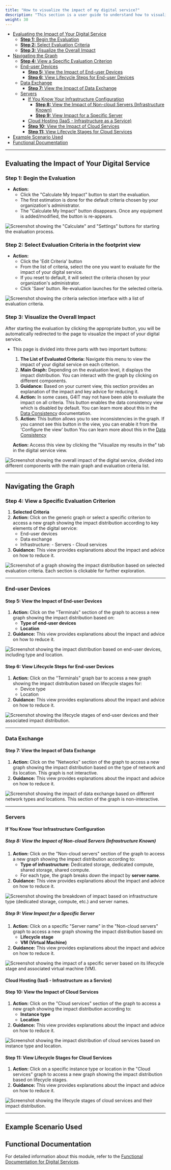 ```yaml
---
title: "How to visualize the impact of my digital service?"
description: "This section is a user guide to understand how to visualize the data in G4IT"
weight: 30
---
```


<!-- TOC -->

-   [Evaluating the Impact of Your Digital Service](#evaluating-the-impact-of-your-digital-service)
    -   [**Step 1:** Begin the Evaluation](#step-1-begin-the-evaluation)
    -   [**Step 2:** Select Evaluation Criteria](#step-2-select-evaluation-criteria)
    -   [**Step 3:** Visualize the Overall Impact](#step-3-visualize-the-overall-impact)
-   [Navigating the Graph](#navigating-the-graph)
    -   [**Step 4:** View a Specific Evaluation Criterion](#step-4-view-a-specific-evaluation-criterion)
    -   [End-user Devices](#end-user-devices)
        -   [**Step 5:** View the Impact of End-user Devices](#step-5-view-the-impact-of-end-user-devices)
        -   [**Step 6:** View Lifecycle Steps for End-user Devices](#step-6-view-lifecycle-steps-for-end-user-devices)
    -   [Data Exchange](#data-exchange)
        -   [**Step 7:** View the Impact of Data Exchange](#step-7-view-the-impact-of-data-exchange)
    -   [Servers](#servers)
        -   [If You Know Your Infrastructure Configuration](#if-you-know-your-infrastructure-configuration)
            -   [**Step 8:** View the Impact of Non-cloud Servers (Infrastructure Known)](#step-8-view-the-impact-of-non-cloud-servers-infrastructure-known)
            -   [**Step 9:** View Impact for a Specific Server](#step-9-view-impact-for-a-specific-server)
        -   [Cloud Hosting (IaaS - Infrastructure as a Service)](#cloud-hosting-iaas---infrastructure-as-a-service)
        -   [**Step 10:** View the Impact of Cloud Services](#step-10-view-the-impact-of-cloud-services)
        -   [**Step 11:** View Lifecycle Stages for Cloud Services](#step-11-view-lifecycle-stages-for-cloud-services)
-   [Example Scenario Used](#example-scenario-used)
-   [Functional Documentation](#functional-documentation)
<!-- TOC -->

---

## Evaluating the Impact of Your Digital Service

### **Step 1:** Begin the Evaluation

-   **Action:**
    -   Click the "Calculate My Impact" button to start the evaluation.
    -   The first estimation is done for the default criteria chosen by your organization's administrator.
    -   The "Calculate My Impact" button disappears. Once any equipment is added/modified, the button is re-appears.

![Screenshot showing the "Calculate" and "Settings" buttons for starting the evaluation process.](../media/15_evaluate_the_impact.png)

### **Step 2:** Select Evaluation Criteria in the footprint view

-   **Action:**
    -   Click the 'Edit Criteria' button
    -   From the list of criteria, select the one you want to evaluate for the impact of your digital service.
    -   If you reset to default, it will select the criteria chosen by your organization's administrator.
    -   Click 'Save' button. Re-evaluation launches for the selected criteria.

![Screenshot showing the criteria selection interface with a list of evaluation criteria.](../media/16_choose_criteria.png)

### **Step 3:** Visualize the Overall Impact

After starting the evaluation by clicking the appropriate button, you will be automatically redirected to the page to
visualize the impact of your digital service.

-   This page is divided into three parts with two important buttons:

    1. **The List of Evaluated Criteria:** Navigate this menu to view the impact of your digital service on each
       criterion.
    2. **Main Graph:** Depending on the evaluation level, it displays the impact distribution. You can interact with the
       graph by clicking on different components.
    3. **Guidance:** Based on your current view, this section provides an explanation of the impact and key advice for
       reducing it.
    4. **Action:** In some cases, G4IT may not have been able to evaluate the impact on all criteria. This button enables
       the data consistency view which is disabled by default. You can learn more about this in
       the [Data Consistency](../../../../2-functional-documentation/global_concepts/uc1_dataconsistency.md)
       documentation.
    5. **Action:** This button allows you to see inconsistencies in the graph. If you cannot see this button in the view,
       you can enable it from the 'Configure the view' button You can learn more about this in
       the [Data Consistency](../../../../2-functional-documentation/global_concepts/uc1_dataconsistency.md)

    **Action:** Access this view by clicking the "Visualize my results in the" tab in the digital service view.

![Screenshot showing the overall impact of the digital service, divided into different components with the main graph and evaluation criteria list.](../media/17_visualize_impact.png)

---

## Navigating the Graph

### **Step 4:** View a Specific Evaluation Criterion

1. **Selected Criteria**
2. **Action:** Click on the generic graph or select a specific criterion to access a new graph showing the impact
   distribution according to key elements of the digital service:
    - End-user devices
    - Data exchange
    - Infrastructure: - Servers - Cloud services
3. **Guidance:** This view provides explanations about the impact and advice on how to reduce it.

![Screenshot of a graph showing the impact distribution based on selected evaluation criteria. Each section is clickable for further exploration.](../media/18_visualize_impact_criteria.png)

---

### End-user Devices

#### **Step 5:** View the Impact of End-user Devices

1. **Action:** Click on the "Terminals" section of the graph to access a new graph showing the impact distribution based
   on:
    - **Type of end-user devices**
    - **Location**
2. **Guidance:** This view provides explanations about the impact and advice on how to reduce it.

![Screenshot showing the impact distribution based on end-user devices, including type and location.](../media/19_visualize_impact_terminal.png)

#### **Step 6:** View Lifecycle Steps for End-user Devices

1. **Action:** Click on the "Terminals" graph bar to access a new graph showing the impact distribution based on
   lifecycle stages for:
    - Device type
    - Location
2. **Guidance:** This view provides explanations about the impact and advice on how to reduce it.

![Screenshot showing the lifecycle stages of end-user devices and their associated impact distribution.](../media/20_visualize_impact_terminal_lifecycle.png)

---

### Data Exchange

#### **Step 7:** View the Impact of Data Exchange

1. **Action:** Click on the "Networks" section of the graph to access a new graph showing the impact distribution based
   on the type of network and its location. This graph is not interactive.
2. **Guidance:** This view provides explanations about the impact and advice on how to reduce it.

![Screenshot showing the impact of data exchange based on different network types and locations. This section of the graph is non-interactive.](../media/21_visualize_impact_network.png)

---

### Servers

#### If You Know Your Infrastructure Configuration

##### **Step 8:** View the Impact of Non-cloud Servers (Infrastructure Known)

1. **Action:** Click on the "Non-cloud servers" section of the graph to access a new graph showing the impact
   distribution according to:
    - **Type of infrastructure:** Dedicated storage, dedicated compute, shared storage, shared compute.
    - For each type, the graph breaks down the impact by **server name**.
2. **Guidance:** This view provides explanations about the impact and advice on how to reduce it.

![Screenshot showing the breakdown of impact based on infrastructure type (dedicated storage, compute, etc.) and server names.](../media/22_visualize_impact_server.png)

##### **Step 9:** View Impact for a Specific Server

1. **Action:** Click on a specific "Server name" in the "Non-cloud servers" graph to access a new graph showing the
   impact distribution based on:
    - **Lifecycle stage**
    - **VM (Virtual Machine)**
2. **Guidance:** This view provides explanations about the impact and advice on how to reduce it.

![Screenshot showing the impact of a specific server based on its lifecycle stage and associated virtual machine (VM).](../media/23_visualize_impact_server_vm.png)

#### Cloud Hosting (IaaS - Infrastructure as a Service)

#### **Step 10:** View the Impact of Cloud Services

1. **Action:** Click on the "Cloud services" section of the graph to access a new graph showing the impact distribution
   according to:
    - **Instance type**
    - **Location**
2. **Guidance:** This view provides explanations about the impact and advice on how to reduce it.

![Screenshot showing the impact distribution of cloud services based on instance type and location.](../media/24_visualize_impact_cloud.png)

#### **Step 11:** View Lifecycle Stages for Cloud Services

1. **Action:** Click on a specific instance type or location in the "Cloud services" graph to access a new graph showing
   the impact distribution based on lifecycle stages.
2. **Guidance:** This view provides explanations about the impact and advice on how to reduce it.

![Screenshot showing the lifecycle stages of cloud services and their impact distribution.](../media/25_visualize_impact_cloud_lifecycle.png)

---

## Example Scenario Used

## Functional Documentation

For detailed information about this module, refer to
the [Functional Documentation for Digital Services](../../../../2-functional-documentation/use_cases/uc_digital_services/_index.md).
